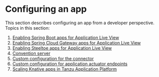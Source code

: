 # Configuring an app

This section describes configuring an app from a developer perspective.
Topics in this section:

1. [Enabling Spring Boot apps for Application Live View](configuring-apps/spring-boot-enablement.md)
2. [Enabling Spring Cloud Gateway apps for Application Live View](configuring-apps/springcloudgateway-enablement.md)
3. [Enabling Steeltoe apps for Application Live View](configuring-apps/steeltoe-enablement.md)
4. [Convention server](configuring-apps/convention-server.md)
5. [Custom configuration for the connector](configuring-apps/configuring-app-for-connector.md)
6. [Custom configuration for application actuator endpoints](configuring-apps/configuring-actuator.md)
7. [Scaling Knative apps in Tanzu Application Platform](configuring-apps/scaling-applications.md)